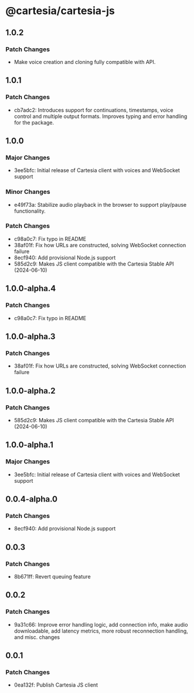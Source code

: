 # @cartesia/cartesia-js

## 1.0.2

### Patch Changes

- Make voice creation and cloning fully compatible with API.

## 1.0.1

### Patch Changes

- cb7adc2: Introduces support for continuations, timestamps, voice control and multiple output formats. Improves typing and error handling for the package.

## 1.0.0

### Major Changes

- 3ee5bfc: Initial release of Cartesia client with voices and WebSocket support

### Minor Changes

- e49f73a: Stabilize audio playback in the browser to support play/pause functionality.

### Patch Changes

- c98a0c7: Fix typo in README
- 38af01f: Fix how URLs are constructed, solving WebSocket connection failure
- 8ecf940: Add provisional Node.js support
- 585d2c9: Makes JS client compatible with the Cartesia Stable API (2024-06-10)

## 1.0.0-alpha.4

### Patch Changes

- c98a0c7: Fix typo in README

## 1.0.0-alpha.3

### Patch Changes

- 38af01f: Fix how URLs are constructed, solving WebSocket connection failure

## 1.0.0-alpha.2

### Patch Changes

- 585d2c9: Makes JS client compatible with the Cartesia Stable API (2024-06-10)

## 1.0.0-alpha.1

### Major Changes

- 3ee5bfc: Initial release of Cartesia client with voices and WebSocket support

## 0.0.4-alpha.0

### Patch Changes

- 8ecf940: Add provisional Node.js support

## 0.0.3

### Patch Changes

- 8b671ff: Revert queuing feature

## 0.0.2

### Patch Changes

- 9a31c66: Improve error handling logic, add connection info, make audio downloadable, add latency metrics, more robust reconnection handling, and misc. changes

## 0.0.1

### Patch Changes

- 0ea132f: Publish Cartesia JS client
